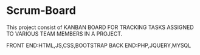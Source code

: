 # Scrum-Board
This project consist of KANBAN BOARD FOR TRACKING TASKS ASSIGNED TO VARIOUS TEAM MEMBERS IN A PROJECT.

FRONT END:HTML,JS,CSS,BOOTSTRAP
BACK END:PHP,JQUERY,MYSQL
